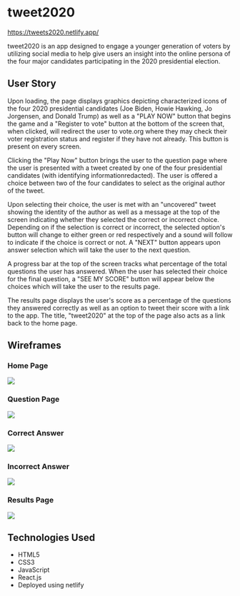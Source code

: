 # tweet2020
https://tweets2020.netlify.app/

tweet2020 is an app designed to engage a younger generation of voters by utilizing social media to help give users an insight into the online persona of the four major candidates participating in the 2020 presidential election.

## User Story

Upon loading, the page displays graphics depicting characterized icons of the four 2020 presidential candidates (Joe Biden, Howie Hawking, Jo Jorgensen, and Donald Trump) as well as a "PLAY NOW" button that begins the game and a "Register to vote" button at the bottom of the screen that, when clicked, will redirect the user to vote.org where they may check their voter registration status and register if they have not already. This button is present on every screen.

Clicking the "Play Now" button brings the user to the question page where the user is presented with a tweet created by one of the four presidential candidates (with identifying informationredacted). The user is offered a choice between two of the four candidates to select as the original author of the tweet. 

Upon selecting their choice, the user is met with an "uncovered" tweet showing the identity of the author as well as a message at the top of the screen indicating whether they selected the correct or incorrect choice. Depending on if the selection is correct or incorrect, the selected option's button will change to either green or red respectively and a sound will follow to indicate if the choice is correct or not. A "NEXT" button appears upon answer selection which will take the user to the next question.

A progress bar at the top of the screen tracks what percentage of the total questions the user has answered. When the user has selected their choice for the final question, a "SEE MY SCORE" button will appear below the choices which will take the user to the results page.

The results page displays the user's score as a percentage of the questions they answered correctly as well as an option to tweet their score with a link to the app. The title, "tweet2020" at the top of the page also acts as a link back to the home page.

## Wireframes

### Home Page
<img src="./public/wf-home.png">

### Question Page
<img src="./public/wf-page.png">

### Correct Answer
<img src="./public/wf-correct.png">

### Incorrect Answer
<img src="./public/wf-wrong.png">

### Results Page
<img src="./public/wf-results.png">


## Technologies Used
- HTML5
- CSS3
- JavaScript
- React.js
- Deployed using netlify